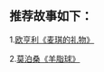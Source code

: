 ## 推荐故事如下：

1.[欧亨利《麦琪的礼物》](http://www.360doc.com/content/12/0802/23/73063_228039010.shtml)

2.[莫泊桑《羊脂球》](http://www.360doc.com/content/12/0802/23/73063_228039010.shtml)
